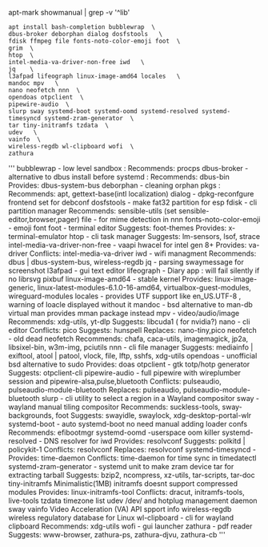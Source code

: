 
apt-mark showmanual | grep -v '^lib'

```
apt install bash-completion bubblewrap  \ 
dbus-broker deborphan dialog dosfstools   \
fdisk ffmpeg file fonts-noto-color-emoji foot  \
grim  \
htop  \
intel-media-va-driver-non-free iwd   \
jq    \
l3afpad lifeograph linux-image-amd64 locales   \
mandoc mpv   \
nano neofetch nnn  \
opendoas otpclient  \
pipewire-audio  \
slurp sway systemd-boot systemd-oomd systemd-resolved systemd-timesyncd systemd-zram-generator  \
tar tiny-initramfs tzdata  \
udev   \
vainfo  \
wireless-regdb wl-clipboard wofi  \
zathura  
```
'''
bubblewrap - low level  sandbox  : Recommends: procps
dbus-broker - alternative to dbus install before systemd  :  Recommends: dbus-bin Provides: dbus-system-bus
deborphan - cleaning orphan pkgs : Recommends: apt, gettext-base(intl localization)
dialog  - dpkg-reconfgure frontend set for debconf
dosfstools - make fat32 partition for esp
fdisk - cli partition manager Recommends: sensible-utils (set sensible-editor,browser,pager)
file - for mime detection in nnn
fonts-noto-color-emoji - emoji font
foot - terminal editor Suggests: foot-themes Provides: x-terminal-emulator
htop - cli task manager Suggests: lm-sensors, lsof, strace
intel-media-va-driver-non-free - vaapi hwacel for intel gen 8+   Provides: va-driver  Conflicts: intel-media-va-driver
iwd - wifi managment Recommends: dbus | dbus-system-bus, wireless-regdb
jq - parsing swaymessage for screenshot 
l3afpad - gui text editor 
lifeograph  - Diary app : will fail silently if no librsvg pixbuf
linux-image-amd64 - stable kernel   Provides: linux-image-generic, linux-latest-modules-6.1.0-16-amd64, virtualbox-guest-modules, wireguard-modules 
locales - provides UTF support like en_US.UTF-8 , warning  of loacle displayed without it 
mandoc - bsd alternative to man-db virtual man  provides mman package instead
mpv - video/audio/image Recommends: xdg-utils, yt-dlp  Suggests: libcuda1 ( for nvidia?)
nano - cli editor Conflicts: pico Suggests: hunspell Replaces: nano-tiny,pico 
neofetch - old dead neofetch Recommends: chafa, caca-utils, imagemagick, jp2a, libsixel-bin, w3m-img, pciutils
nnn - cli file manager  Suggests: mediainfo | exiftool, atool | patool, vlock, file, lftp, sshfs, xdg-utils
opendoas - unofficial bsd alternative to sudo  Provides: doas
otpclient - gtk totp/hotp generator  Suggests: otpclient-cli 
pipewire-audio - full pipewire with wireplumber session and pipewire-alsa,pulse,bluetooth  Conflicts: pulseaudio, pulseaudio-module-bluetooth Replaces: pulseaudio, pulseaudio-module-bluetooth
slurp -  cli utility to select a region in a Wayland compositor
sway - wayland manual tiling compositor Recommends: suckless-tools, sway-backgrounds, foot  Suggests: swayidle, swaylock, xdg-desktop-portal-wlr
systemd-boot - auto systemd-boot no need manual adding loader confs Recommends: efibootmgr
systemd-oomd -userspace  oom killer 
systemd-resolved - DNS resolver for iwd Provides: resolvconf Suggests: polkitd | policykit-1 Conflicts: resolvconf Replaces: resolvconf
systemd-timesyncd - Provides: time-daemon Conflicts: time-daemon for time sync in timedatectl
systemd-zram-generator - systemd unit to make zram device
tar for extracting tarball Suggests: bzip2, ncompress, xz-utils, tar-scripts, tar-doc
tiny-initramfs Minimalistic(1MB) initramfs doesnt support compressed modules  Provides: linux-initramfs-tool  Conflicts: dracut, initramfs-tools, live-tools
tzdata timezone list
udev /dev/ and hotplug management daemon sway 
vainfo Video Acceleration (VA) API spport info
wireless-regdb  wireless regulatory database for Linux
wl-clipboard - cli for wayland clipboard Recommends: xdg-utils
wofi - gui launcher 
zathura - pdf reader Suggests: www-browser, zathura-ps, zathura-djvu, zathura-cb 
'''

 
 







 









